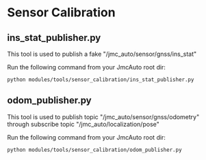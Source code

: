 # Sensor Calibration

## ins_stat_publisher.py

This tool is used to publish a fake "/jmc_auto/sensor/gnss/ins_stat"

Run the following command from your JmcAuto root dir:

```
python modules/tools/sensor_calibration/ins_stat_publisher.py
```

## odom_publisher.py

This tool is used to publish topic "/jmc_auto/sensor/gnss/odometry" through subscribe topic "/jmc_auto/localization/pose" 

Run the following command from your JmcAuto root dir:

```
python modules/tools/sensor_calibration/odom_publisher.py
```

